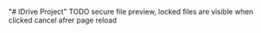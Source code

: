 "# IDrive Project" 
TODO secure file preview, locked files are visible when clicked cancel afrer page reload